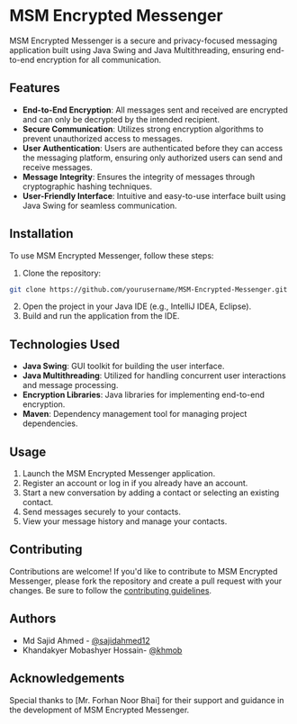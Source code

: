 # MSM Encrypted Messenger

MSM Encrypted Messenger is a secure and privacy-focused messaging application built using Java Swing and Java Multithreading, ensuring end-to-end encryption for all communication.

## Features

- **End-to-End Encryption**: All messages sent and received are encrypted and can only be decrypted by the intended recipient.
- **Secure Communication**: Utilizes strong encryption algorithms to prevent unauthorized access to messages.
- **User Authentication**: Users are authenticated before they can access the messaging platform, ensuring only authorized users can send and receive messages.
- **Message Integrity**: Ensures the integrity of messages through cryptographic hashing techniques.
- **User-Friendly Interface**: Intuitive and easy-to-use interface built using Java Swing for seamless communication.

## Installation

To use MSM Encrypted Messenger, follow these steps:

1. Clone the repository:

```bash
git clone https://github.com/yourusername/MSM-Encrypted-Messenger.git
```

2. Open the project in your Java IDE (e.g., IntelliJ IDEA, Eclipse).
3. Build and run the application from the IDE.

## Technologies Used

- **Java Swing**: GUI toolkit for building the user interface.
- **Java Multithreading**: Utilized for handling concurrent user interactions and message processing.
- **Encryption Libraries**: Java libraries for implementing end-to-end encryption.
- **Maven**: Dependency management tool for managing project dependencies.

## Usage

1. Launch the MSM Encrypted Messenger application.
2. Register an account or log in if you already have an account.
3. Start a new conversation by adding a contact or selecting an existing contact.
4. Send messages securely to your contacts.
5. View your message history and manage your contacts.

## Contributing

Contributions are welcome! If you'd like to contribute to MSM Encrypted Messenger, please fork the repository and create a pull request with your changes. Be sure to follow the [contributing guidelines](CONTRIBUTING.md).


## Authors

- Md Sajid Ahmed - [@sajidahmed12](https://github.com/sajidahmed12)
- Khandakyer Mobashyer Hossain- [@khmob](https://github.com)

## Acknowledgements

Special thanks to [Mr. Forhan Noor Bhai] for their support and guidance in the development of MSM Encrypted Messenger.
